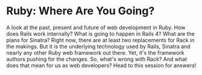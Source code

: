 # Ruby: Where Are You Going?

A look at the past, present and future of web development in Ruby. How does
Rails work internally? What is going to happen in Rails 4? What are the plans
for Sinatra? Right now, there are at least two replacements for Rack in the
makings. But it is the underlying technology used by Rails, Sinatra and nearly
any other Ruby web framework out there. Yet, it's the framework authors pushing
for the changes. So, what's wrong with Rack? And what does that mean for us as
web developers? Head to this session for answers!
